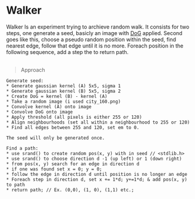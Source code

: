 # Walker
Walker Is an experiment trying to archieve random walk. 
It consists for two steps, one generate a seed, basicly an image with [DoG](https://en.wikipedia.org/wiki/Difference_of_Gaussians) applied. Second goes like this, choose a pseudo random position within the seed, find nearest edge, follow that edge until it is no more. Foreach position in the following sequence, add a step the to return path.
<br /> <br />
> Approach
```
Generate seed:
* Generate gaussian kernel (A) 5x5, sigma 1
* Generate gaussian kernel (B) 5x5, sigma 2
* Create DoG = kernel (B) - kernel (A)
* Take a random image (i used city_160.png)
* Convolve kernel (A) onto image
* Convolve DoG onto image
* Apply threshold (all pixels is either 255 or 120)
* Align neighbourhoods (set all within a neighbourhood to 255 or 120)
* Find all edges between 255 and 120, set em to 0.

The seed will only be generated once.

Find a path:
* use srand() to create random pos(x, y) with in seed // <stdlib.h>
* use srand() to choose direction d -1 (up left) or 1 (down right)
* from pos(x, y) search for an edge in direction d
* if one was found set x = 0; y = 0;
* follow the edge in direction d until position is no longer an edge
* Foreach step in direction d, set x += 1*d; y+=1*d; & add pos(x, y) to path
* return path; // Ex. (0,0), (1, 0), (1,1) etc.;
```